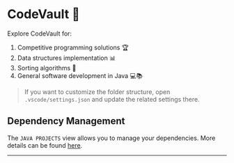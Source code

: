 # CodeVault 🚀

Explore CodeVault for:

1. Competitive programming solutions 🏆
2. Data structures implementation 📊
3. Sorting algorithms 🔄
4. General software development in Java 💻📚

> If you want to customize the folder structure, open `.vscode/settings.json` and update the related settings there.

## Dependency Management

The `JAVA PROJECTS` view allows you to manage your dependencies. More details can be found [here](https://github.com/microsoft/vscode-java-dependency#manage-dependencies).

---
